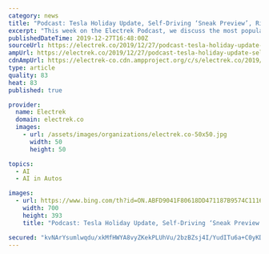 ```yaml
---
category: news
title: "Podcast: Tesla Holiday Update, Self-Driving ‘Sneak Preview’, Rivian news, and more"
excerpt: "This week on the Electrek Podcast, we discuss the most popular news in the world of sustainable transport and energy, including Tesla’s massive ‘Holiday Update’, the Full Self-Driving ‘Sneak Preview’, some big news from Rivian, and more. The Electrek Podcast is me, Fred Lambert, editor-in-chief of Electrek, and Seth Weintraub ..."
publishedDateTime: 2019-12-27T16:48:00Z
sourceUrl: https://electrek.co/2019/12/27/podcast-tesla-holiday-update-self-driving-sneak-preview-rivian-news/
ampUrl: https://electrek.co/2019/12/27/podcast-tesla-holiday-update-self-driving-sneak-preview-rivian-news/amp/
cdnAmpUrl: https://electrek-co.cdn.ampproject.org/c/s/electrek.co/2019/12/27/podcast-tesla-holiday-update-self-driving-sneak-preview-rivian-news/amp/
type: article
quality: 83
heat: 83
published: true

provider:
  name: Electrek
  domain: electrek.co
  images:
    - url: /assets/images/organizations/electrek.co-50x50.jpg
      width: 50
      height: 50

topics:
  - AI
  - AI in Autos

images:
  - url: https://www.bing.com/th?id=ON.ABFD9041F80618DD471187B9574C1116
    width: 700
    height: 393
    title: "Podcast: Tesla Holiday Update, Self-Driving ‘Sneak Preview’, Rivian news, and more"

secured: "kvNArYsumlwqdu/xkMfHWYA8vyZKekPLUhVu/2bzBZsj4I/YudITu6a+C0yKDJMHqkg7+VNsfRAOoPN/oaZ+sn9ap1ww048y40XDHQgimpfnFmCnaGbkLajZGeRLf+T+MQtsDDgqq2rjKJ8bYy/qrltgSIoXqV1N96mhgFd3eLMJ8d3ygv0hoEpqL/zB+HhKng9d5/d2MGtH4vM+3+3AD+x1i7THz7lRhEtntdZxoZMUpg5ePIUyhMQF4Z1TWGyPtmx/p2EVeXkt+lh2Kws1PA==;Gc0Q8cVfBkBLDOVc6VbOMA=="
---
```


